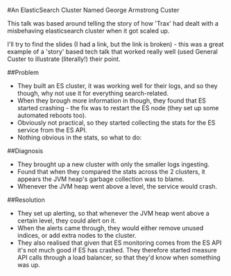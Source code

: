 #An ElasticSearch Cluster Named George Armstrong Custer

This talk was based around telling the story of how 'Trax' had dealt with a misbehaving elasticsearch cluster when it got scaled up.  

I'll try to find the slides (I had a link, but the link is broken) - this was a great example of a 'story' based tech talk that worked really well (used General Custer to illustrate (literally!) their point. 

##Problem
- They built an ES cluster, it was working well for their logs, and so they though, why not use it for everything search-related. 
- When they brough more information in though, they found that ES started crashing - the fix was to restart the ES node (they set up some automated reboots too). 
- Obviously not practical, so they started collecting the stats for the ES service from the ES API. 
- Nothing obvious in the stats, so what to do:

##Diagnosis
- They brought up a new cluster with only the smaller logs ingesting. 
- Found that when they compared the stats across the 2 clusters, it appears the JVM heap's garbage collection was to blame. 
- Whenever the JVM heap went above a level, the service would crash. 

##Resolution
- They set up alerting, so that whenever the JVM heap went above a certain level, they could alert on it. 
- When the alerts came through, they would either remove unused indices, or add extra nodes to the cluster. 
- They also realised that given that ES monitoring comes from the ES API it's not much good if ES has crashed. They therefore started measure API calls through a load balancer, so that they'd know when something was up. 